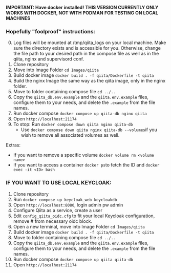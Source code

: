 **IMPORTANT: Have docker installed!**
**THIS VERSION CURRENTLY ONLY WORKS WITH DOCKER, NOT WITH PODMAN**
**FOR TESTING ON LOCAL MACHINES**

### Hopefully "foolproof" instructions:
0. Log files will be mounted at /tmp/qiita_logs on your local machine. Make sure the directory exists and is accessible for you. Otherwise, change the file path to your desired path in the compose file as well as in the qiita, nginx and supervisord conf.
1. Clone repository
2. Move into Image Folder `cd Images/qiita`
3. Build docker image `docker build . -f qiita/Dockerfile -t qiita`
4. Build the nginx Image the same way as the qiita image, only in the nginx folder.
5. Move to folder containing compose file `cd ../..`
6. Copy the `qiita_db.env.example` and the `qiita.env.example` files, configure them to your needs, and delete the `.example` from the file names.
7. Run docker compose `docker compose up qiita-db nginx qiita`
8. Open `http://localhost:21174`
9. To stop: Run `docker compose down qiita nginx qiita-db`
    - Use `docker compose down qiita nginx qiita-db --volumes`if you wish to remove all associated volumes as well.

Extras:
- If you want to remove a specific volume `docker volume rm <volume name>`
- If you want to access a container `docker ps`to fetch the ID and `docker exec -it <ID> bash`

### IF YOU WANT TO USE LOCAL KEYCLOAK:

1. Clone repository
2. Run `docker compose up keycloak_web keycloakdb`
3. Open `http://localhost:8080`, login admin pw admin
4. Configure Qiita as a service, create a user
5. Edit `config_qiita_oidc.cfg` to fit your local Keycloak configuration, remove # from necessary oidc block.
6. Open a new terminal, move into Image Folder `cd Images/qiita`
7. Build docker image `docker build . -f qiita/Dockerfile -t qiita`
8. Move to folder containing compose file `cd ../..`
9. Copy the `qiita_db.env.example` and the `qiita.env.example` files, configure them to your needs, and delete the `.example` from the file names.
10. Run docker compose `docker compose up qiita qiita-db`
11. Open `http://localhost:21174`